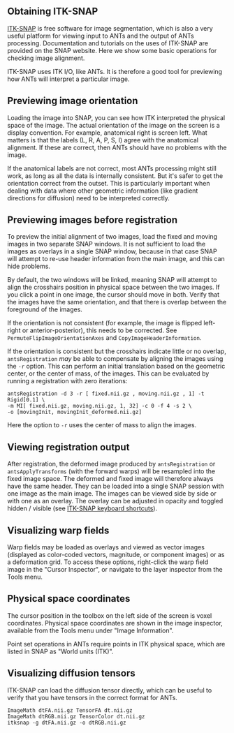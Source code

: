 ## Obtaining ITK-SNAP 

[ITK-SNAP](http://itksnap.org) is free software for image segmentation, which is also a very useful platform for viewing input to ANTs and the output of ANTs processing. Documentation and tutorials on the uses of ITK-SNAP are provided on the SNAP website. Here we show some basic operations for checking image alignment.

ITK-SNAP uses ITK I/O, like ANTs. It is therefore a good tool for previewing how ANTs will interpret a particular image. 


## Previewing image orientation 

Loading the image into SNAP, you can see how ITK interpreted the physical space of the image. The actual orientation of the image on the screen is a display convention. For example, anatomical right is screen left. What matters is that the labels (L, R, A, P, S, I) agree with the anatomical alignment. If these are correct, then ANTs should have no problems with the image.

If the anatomical labels are not correct, most ANTs processing might still work, as long as all the data is internally consistent. But it's safer to get the orientation correct from the outset. This is particularly important when dealing with data where other geometric information (like gradient directions for diffusion) need to be interpreted correctly.


## Previewing images before registration

To preview the initial alignment of two images, load the fixed and moving images in two separate SNAP windows. It is not sufficient to load the images as overlays in a single SNAP window, because in that case SNAP will attempt to re-use header information from the main image, and this can hide problems.

By default, the two windows will be linked, meaning SNAP will attempt to align the crosshairs position in physical space between the two images. If you click a point in one image, the cursor should move in both. Verify that the images have the same orientation, and that there is overlap between the foreground of the images.

If the orientation is not consistent (for example, the image is flipped left-right or anterior-posterior), this needs to be corrected. See `PermuteFlipImageOrientationAxes` and `CopyImageHeaderInformation`. 

If the orientation is consistent but the crosshairs indicate little or no overlap, `antsRegistration` _may_ be able to compensate by aligning the images using the `-r` option. This can perform an initial translation based on the geometric center, or the center of mass, of the images. This can be evaluated by running a registration with zero iterations:

```
antsRegistration -d 3 -r [ fixed.nii.gz , moving.nii.gz , 1] -t Rigid[0.1] \
-m MI[ fixed.nii.gz, moving.nii.gz, 1, 32] -c 0 -f 4 -s 2 \
-o [movingInit, movingInit_deformed.nii.gz] 
```

Here the option to `-r` uses the center of mass to align the images.


## Viewing registration output

After registration, the deformed image produced by `antsRegistration` or `antsApplyTransforms` (with the forward warps) will be resampled into the fixed image space. The deformed and fixed image will therefore always have the same header. They can be loaded into a single SNAP session with one image as the main image. The images can be viewed side by side or with one as an overlay. The overlay can be adjusted in opacity and toggled hidden / visible (see [ITK-SNAP keyboard shortcuts](http://www.itksnap.org/pmwiki/uploads/Documentation/snap_shortcuts_v3.pdf)).


## Visualizing warp fields

Warp fields may be loaded as overlays and viewed as vector images (displayed as color-coded vectors, magnitude, or component images) or as a deformation grid. To access these options, right-click the warp field image in the "Cursor Inspector", or navigate to the layer inspector from the Tools menu.


## Physical space coordinates

The cursor position in the toolbox on the left side of the screen is voxel coordinates. Physical space coordinates are shown in the image inspector, available from the Tools menu under "Image Information". 

Point set operations in ANTs require points in ITK physical space, which are listed in SNAP as "World units (ITK)".


## Visualizing diffusion tensors

ITK-SNAP can load the diffusion tensor directly, which can be useful to verify that you have tensors in the correct format for ANTs.

```
ImageMath dtFA.nii.gz TensorFA dt.nii.gz
ImageMath dtRGB.nii.gz TensorColor dt.nii.gz
itksnap -g dtFA.nii.gz -o dtRGB.nii.gz
```